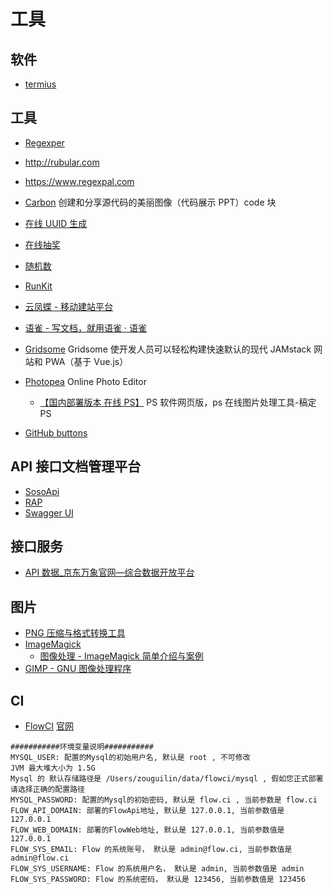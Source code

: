 # 工具

## 软件

- [termius](https://www.termius.com/)

## 工具

- [Regexper](https://regexper.com)
- http://rubular.com
- https://www.regexpal.com

- [Carbon](https://carbon.now.sh) 创建和分享源代码的美丽图像（代码展示 PPT）code 块

- [在线 UUID 生成](https://www.uuidgenerator.net/)
- [在线抽奖](https://fouber.github.io/lottery/)

- [随机数](https://www.random.org/)

- [RunKit](https://runkit.com)

- [云凤蝶 - 移动建站平台](https://www.yunfengdie.com/)
- [语雀 - 写文档，就用语雀 · 语雀](https://www.yuque.com/)

- [Gridsome](https://gridsome.org) Gridsome 使开发人员可以轻松构建快速默认的现代 JAMstack 网站和 PWA（基于 Vue.js）

- [Photopea](https://www.photopea.com/) Online Photo Editor

  - [【国内部署版本 在线 PS】](https://ps.gaoding.com/) PS 软件网页版，ps 在线图片处理工具-稿定 PS

- [GitHub buttons](https://ghbtns.com/)

## API 接口文档管理平台

- [SosoApi](http://www.sosoapi.com/)
- [RAP](http://rapapi.org)
- [Swagger UI](https://github.com/swagger-api/swagger-ui)

## 接口服务

- [API 数据\_京东万象官网—综合数据开放平台](https://wx.jdcloud.com/)

## 图片

- [PNG 压缩与格式转换工具](https://github.com/iSparta/iSparta)
- [ImageMagick](https://www.imagemagick.org)
  - [图像处理 - ImageMagick 简单介绍与案例](https://aotu.io/notes/2018/06/06/ImageMagick_intro/)
- [GIMP - GNU 图像处理程序](https://www.gimp.org/)

## CI

- [FlowCI](https://github.com/FlowCI) [官网](https://flow.ci)

```
###########环境变量说明###########
MYSQL_USER: 配置的Mysql的初始用户名, 默认是 root , 不可修改
JVM 最大堆大小为 1.5G
Mysql 的 默认存储路径是 /Users/zouguilin/data/flowci/mysql , 假如您正式部署请选择正确的配置路径
MYSQL_PASSWORD: 配置的Mysql的初始密码, 默认是 flow.ci , 当前参数是 flow.ci
FLOW_API_DOMAIN: 部署的FlowApi地址, 默认是 127.0.0.1, 当前参数值是 127.0.0.1
FLOW_WEB_DOMAIN: 部署的FlowWeb地址, 默认是 127.0.0.1, 当前参数值是 127.0.0.1
FLOW_SYS_EMAIL: Flow 的系统账号， 默认是 admin@flow.ci, 当前参数值是 admin@flow.ci
FLOW_SYS_USERNAME: Flow 的系统用户名， 默认是 admin, 当前参数值是 admin
FLOW_SYS_PASSWORD: Flow 的系统密码， 默认是 123456, 当前参数值是 123456
```
